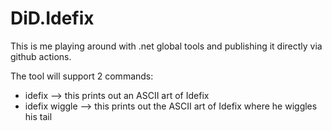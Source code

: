 # DiD.Idefix
This is me playing around with .net global tools and publishing it directly via github actions. 

The tool will support 2 commands:

* idefix --> this prints out an ASCII art of Idefix
* idefix wiggle --> this prints out the ASCII art of Idefix where he wiggles his tail
